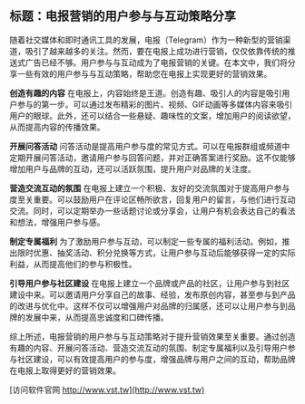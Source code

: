 ## **标题：电报营销的用户参与与互动策略分享**

随着社交媒体和即时通讯工具的发展，电报（Telegram）作为一种新型的营销渠道，吸引了越来越多的关注。然而，要在电报上成功进行营销，仅仅依靠传统的推送式广告已经不够。用户参与与互动成为了电报营销的关键。在本文中，我们将分享一些有效的用户参与与互动策略，帮助您在电报上实现更好的营销效果。

**创造有趣的内容**
在电报上，内容始终是王道。创造有趣、吸引人的内容是吸引用户参与的第一步。可以通过发布精彩的图片、视频、GIF动画等多媒体内容来吸引用户的眼球。此外，还可以结合一些悬疑、趣味性的文案，增加用户的阅读欲望，从而提高内容的传播效果。

**开展问答活动**
问答活动是提高用户参与度的常见方式。可以在电报群组或频道中定期开展问答活动，邀请用户参与回答问题，并对正确答案进行奖励。这不仅能够增加用户与品牌的互动，还可以活跃氛围，提升用户对品牌的关注度。

**营造交流互动的氛围**
在电报上建立一个积极、友好的交流氛围对于提高用户参与度至关重要。可以鼓励用户在评论区畅所欲言，回复用户的留言，与他们进行互动交流。同时，可以定期举办一些话题讨论或分享会，让用户有机会表达自己的看法和想法，增强用户参与感。

**制定专属福利**
为了激励用户参与互动，可以制定一些专属的福利活动。例如，推出限时优惠、抽奖活动、积分兑换等方式，让用户参与互动后能够获得一定的实际利益，从而提高他们的参与积极性。

**引导用户参与社区建设**
在电报上建立一个品牌或产品的社区，让用户参与到社区建设中来。可以邀请用户分享自己的故事、经验，发布原创内容，甚至参与到产品的改进与优化中。这样不仅可以增强用户对品牌的归属感，还可以让用户参与到品牌的发展中来，从而提高忠诚度和口碑传播。

综上所述，电报营销的用户参与与互动策略对于提升营销效果至关重要。通过创造有趣的内容、开展问答活动、营造交流互动的氛围、制定专属福利以及引导用户参与社区建设，可以有效提高用户的参与度，增强品牌与用户之间的互动，帮助品牌在电报上取得更好的营销效果。


[访问软件官网 http://www.vst.tw](http://www.vst.tw)
